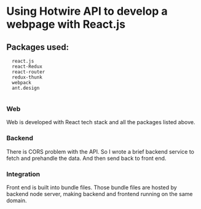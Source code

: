 # Using Hotwire API to develop a webpage with React.js

## Packages used:
```
  react.js
  react-Redux
  react-router
  redux-thunk
  webpack
  ant.design
 
```
### Web
  Web is developed with React tech stack and all the packages listed above.

### Backend
  There is CORS problem with the API. So I wrote a brief backend service to fetch and prehandle the data. And then send back to front end.

### Integration
  Front end is built into bundle files. Those bundle files are hosted by backend node server, making backend and frontend running on the same domain.
  
  
